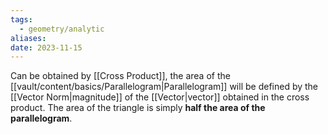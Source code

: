 ```yaml
---
tags:
  - geometry/analytic
aliases: 
date: 2023-11-15
---
```

Can be obtained by [[Cross Product]], the area of the [[vault/content/basics/Parallelogram|Parallelogram]] will be defined by the [[Vector Norm|magnitude]] of the [[Vector|vector]] obtained in the cross product. The area of the triangle is simply **half the area of the parallelogram**.